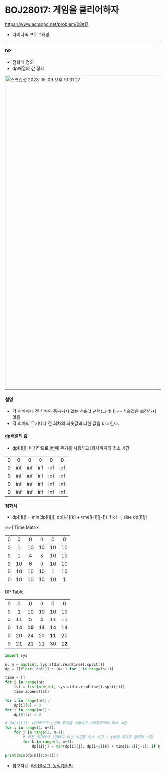 # BOJ28017: 게임을 클리어하자
<https://www.acmicpc.net/problem/28017>
+ 다이나믹 프로그래밍
---
#### **DP**
+ 점화식 정의
+ dp배열의 값 정의


<img width="1000" alt="스크린샷 2023-05-09 오후 10 31 27" src="https://github.com/kimchanho97/algorithm/assets/104095041/ed5ed28c-b846-46d3-9ea2-c078e163c897">

---

#### 설명
+ 각 회차마다 전 회차와 중복되지 않는 최솟값 선택(그리디) -> 최솟값을 보장하지 않음
+ 각 회차의 무기마다 전 회차의 최솟값과 더한 값을 비교한다.

#### dp배열의 값
 + dp[i][j]: 마지막으로 j번째 무기를 사용하고 i회차까지의 최소 시간

| | | | | | |
 |:---:|:---:|:---:|:---:|:---:|:---:|
 |0|0|0|0|0|0
 |0|inf|inf|inf|inf|inf|
 |0|inf|inf|inf|inf|inf|
 |0|inf|inf|inf|inf|inf|
 |0|inf|inf|inf|inf|inf|

 #### 점화식
 + dp[i][j] = min(dp[i][j], dp[i-1][k] + time[i-1][j-1]) if k != j else dp[i][j]

초기 Time Matrix

 | | | | | | |
 |:---:|:---:|:---:|:---:|:---:|:---:|
 |0|0|0|0|0|0
 |0|1|10|10|10|10|
 |0|1|4|3|10|10|
 |0|10|6|9|10|10|
 |0|10|10|10|1|10|
 |0|10|10|10|10|1|

DP Table

 | | | | | | |
 |:---:|:---:|:---:|:---:|:---:|:---:|
 |0|0|0|0|0|0
 |0|**1**|10|10|10|10|
 |0|11|5|**4**|11|11|
 |0|14|**10**|14|14|14|
 |0|20|24|20|**11**|20|
 |0|21|21|21|30|**12**|


```python
import sys

n, m = map(int, sys.stdin.readline().split())
dp = [[float('inf')] * (m+1) for _ in range(n+1)]

time = []
for i in range(n):
    lst = list(map(int, sys.stdin.readline().split()))
    time.append(lst)

for i in range(n+1):
    dp[i][0] = 0
for i in range(m+1):
    dp[0][i] = 0

# dp[i][j]: 마지막으로 j번째 무기를 사용하고 i회차까지의 최소 시간
for i in range(1, n+1):
    for j in range(1, m+1):
        # 이전 회차에서 j번째가 아닌 시간중 최소 시간 + j번째 무기의 클리어 시간
        for k in range(1, m+1):
            dp[i][j] = min(dp[i][j], dp[i-1][k] + time[i-1][j-1]) if k != j else dp[i][j]

print(min(dp[n][1:m+1]))
```

+ 참고자료: [라이블로그-동적계획법](https://m.blog.naver.com/kks227/220777103650)